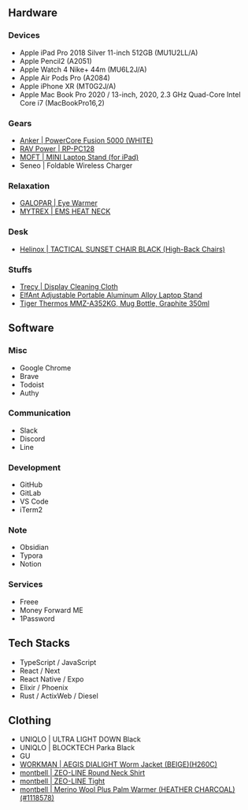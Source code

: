 ## Hardware

### Devices
- Apple iPad Pro 2018 Silver 11-inch 512GB (MU1U2LL/A)
- Apple Pencil2 (A2051)
- Apple Watch 4 Nike+ 44m (MU6L2J/A)
- Apple Air Pods Pro (A2084)
- Apple iPhone XR (MT0G2J/A)
- Apple Mac Book Pro 2020 / 13-inch, 2020, 2.3 GHz Quad-Core Intel Core i7 (MacBookPro16,2)

### Gears
- [Anker | PowerCore Fusion 5000 (WHITE)](https://www.ankerjapan.com/products/a1621)
- [RAV Power | RP-PC128](https://www.ravpower.jp/rp-pc128/)
- [MOFT | MINI Laptop Stand (for iPad)](https://www.amazon.co.jp/MOFT-MINI%E3%83%8E%E3%83%BC%E3%83%88%E3%83%91%E3%82%BD%E3%82%B3%E3%83%B3%E3%82%B9%E3%82%BF%E3%83%B3%E3%83%89-%E8%BB%BD%E9%87%8F%E3%83%8E%E3%83%BC%E3%83%88%E3%83%91%E3%82%BD%E3%82%B3%E3%83%B3%E3%82%B9%E3%82%BF%E3%83%B3%E3%83%89-%E3%83%8E%E3%83%BC%E3%83%88%E3%83%91%E3%82%BD%E3%82%B3%E3%83%B3%E5%AF%BE%E5%BF%9C-%E6%9C%80%E5%A4%A715-6%E3%82%A4%E3%83%B3%E3%83%81/dp/B07W9KB65T/ref=asc_df_B07W9KB65T/?tag=&linkCode=df0&hvadid=342469099148&hvpos=&hvnetw=g&hvrand=17890984304424898223&hvpone=&hvptwo=&hvqmt=&hvdev=c&hvdvcmdl=&hvlocint=&hvlocphy=1028853&hvtargid=pla-810814982300&ref=&adgrpid=70649750564&th=1)
- Seneo | Foldable Wireless Charger

### Relaxation
- [GALOPAR | Eye Warmer](https://www.amazon.co.jp/gp/product/B07TVR9977)
- [MYTREX | EMS HEAT NECK](https://item.rakuten.co.jp/leapgrow/mt-p-ehn19w/?s-id=ph_pc_itemname)

### Desk

- [Helinox | TACTICAL SUNSET CHAIR BLACK (High-Back Chairs)](https://www.amazon.co.jp/-/en/Helinox-Tactical-Sunset-Chair-Black/dp/B0719BPNV5)

### Stuffs
- [Trecy | Display Cleaning Cloth](https://www.amazon.co.jp/gp/product/B004NYK0NQ)
- [ElfAnt Adjustable Portable Aluminum Alloy Laptop Stand](https://www.amazon.co.jp/gp/product/B086L35VML)
- [Tiger Thermos MMZ-A352KG, Mug Bottle, Graphite 350ml](https://www.amazon.co.jp/gp/product/B07W4TNKZN)

## Software

### Misc
- Google Chrome
- Brave
- Todoist
- Authy

### Communication
- Slack
- Discord
- Line

### Development
- GitHub
- GitLab
- VS Code
- iTerm2

### Note
- Obsidian
- Typora
- Notion

### Services

- Freee
- Money Forward ME
- 1Password

## Tech Stacks

- TypeScript / JavaScript
- React / Next
- React Native / Expo
- Elixir / Phoenix
- Rust / ActixWeb / Diesel

## Clothing

- UNIQLO | ULTRA LIGHT DOWN Black
- UNIQLO | BLOCKTECH Parka Black
- GU
- [WORKMAN | AEGIS DIALIGHT Worm Jacket (BEIGE)(H260C)](https://workman.jp/shop/g/g2300068346231/)
- [montbell | ZEO-LINE Round Neck Shirt](https://en.montbell.jp/products/goods/disp.php?product_id=1107486)
- [montbell | ZEO-LINE Tight](https://en.montbell.jp/products/goods/disp.php?product_id=1107493)
- [montbell | Merino Wool Plus Palm Warmer (HEATHER CHARCOAL) (#1118578)](https://en.montbell.jp/products/goods/disp.php?product_id=1118578)

